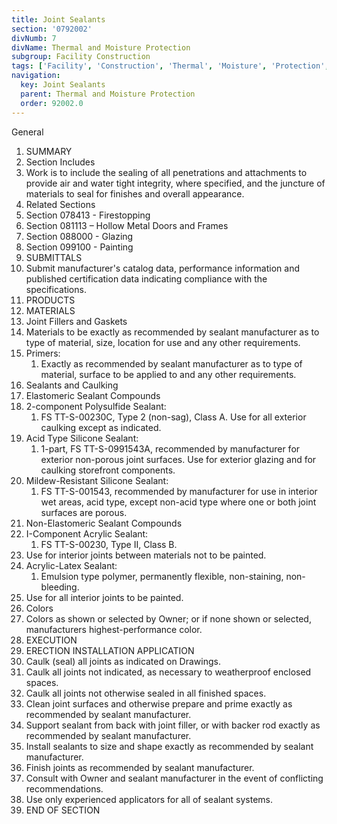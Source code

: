 ```yaml
---
title: Joint Sealants
section: '0792002'
divNumb: 7
divName: Thermal and Moisture Protection
subgroup: Facility Construction
tags: ['Facility', 'Construction', 'Thermal', 'Moisture', 'Protection', 'Joint', 'Sealants']
navigation:
  key: Joint Sealants
  parent: Thermal and Moisture Protection
  order: 92002.0
---
```



General
   1. SUMMARY
   1. Section Includes
   1. Work is to include the sealing of all penetrations and attachments to provide air and water tight integrity, where specified, and the juncture of materials to seal for finishes and overall appearance.
   1. Related Sections
   1. Section 078413 - Firestopping
   1. Section 081113 – Hollow Metal Doors and Frames
   1. Section 088000 - Glazing
   1. Section 099100 - Painting
   1. SUBMITTALS
   1. Submit manufacturer's catalog data, performance information and published certification data indicating compliance with the specifications.
   1. PRODUCTS
   1. MATERIALS
   1. Joint Fillers and Gaskets
   1. Materials to be exactly as recommended by sealant manufacturer as to type of material, size, location for use and any other requirements.
   1. Primers:
      1. Exactly as recommended by sealant manufacturer as to type of material, surface to be applied to and any other requirements.
   1. Sealants and Caulking
   1. Elastomeric Sealant Compounds
   1. 2-component Polysulfide Sealant:
      1. FS TT-S-00230C, Type 2 (non-sag), Class A. Use for all exterior caulking except as indicated.
   1. Acid Type Silicone Sealant:
      1. 1-part, FS TT-S-0991543A, recommended by manufacturer for exterior non-porous joint surfaces. Use for exterior glazing and for caulking storefront components.
   1. Mildew-Resistant Silicone Sealant:
      1. FS TT-S-001543, recommended by manufacturer for use in interior wet areas, acid type, except non-acid type where one or both joint surfaces are porous.
   1. Non-Elastomeric Sealant Compounds
   1. I-Component Acrylic Sealant:
      1. FS TT-S-00230, Type II, Class B.
   1. Use for interior joints between materials not to be painted.
   1. Acrylic-Latex Sealant:
      1. Emulsion type polymer, permanently flexible, non-staining, non-bleeding.
   1. Use for all interior joints to be painted.
   1. Colors
   1. Colors as shown or selected by Owner; or if none shown or selected, manufacturers highest-performance color.
   1. EXECUTION
   1. ERECTION INSTALLATION APPLICATION
   1. Caulk (seal) all joints as indicated on Drawings.
   1. Caulk all joints not indicated, as necessary to weatherproof enclosed spaces.
   1. Caulk all joints not otherwise sealed in all finished spaces.
   1. Clean joint surfaces and otherwise prepare and prime exactly as recommended by sealant manufacturer.
   1. Support sealant from back with joint filler, or with backer rod exactly as recommended by sealant manufacturer.
   1. Install sealants to size and shape exactly as recommended by sealant manufacturer.
   1. Finish joints as recommended by sealant manufacturer.
   1. Consult with Owner and sealant manufacturer in the event of conflicting recommendations.
   1. Use only experienced applicators for all of sealant systems.
1. END OF SECTION


